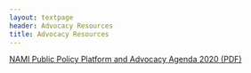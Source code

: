```yaml
---
layout: textpage
header: Advocacy Resources
title: Advocacy Resources
---
```


<a href="/assets/media/NAMI Public Policy Platform and Advocacy Agenda 2020.pdf">NAMI Public Policy Platform and Advocacy Agenda 2020 (PDF)</a>
